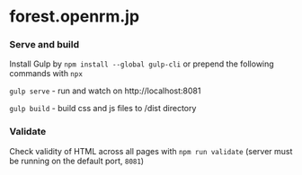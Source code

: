 # forest.openrm.jp

### Serve and build
Install Gulp by `npm install --global gulp-cli` or prepend the following commands with `npx`

`gulp serve` - run and watch on http://localhost:8081

`gulp build` - build css and js files to /dist directory

### Validate
Check validity of HTML across all pages with `npm run validate` (server must be running on the default port, `8081`)